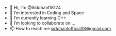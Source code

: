- 👋 Hi, I’m @Siddhant18124
- 👀 I’m interested in Coding and Space
- 🌱 I’m currently learning C++
- 💞️ I’m looking to collaborate on ...
- 📫 How to reach me siddhantofficial18@gmail.com

<!---
Siddhant18124/Siddhant18124 is a ✨ special ✨ repository because its `README.md` (this file) appears on your GitHub profile.
You can click the Preview link to take a look at your changes.
--->
